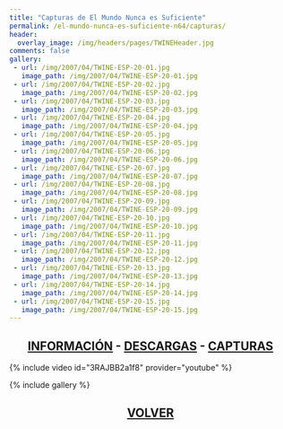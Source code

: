 ```yaml
---
title: "Capturas de El Mundo Nunca es Suficiente"
permalink: /el-mundo-nunca-es-suficiente-n64/capturas/
header:
  overlay_image: /img/headers/pages/TWINEHeader.jpg
comments: false
gallery:
 - url: /img/2007/04/TWINE-ESP-20-01.jpg
   image_path: /img/2007/04/TWINE-ESP-20-01.jpg
 - url: /img/2007/04/TWINE-ESP-20-02.jpg
   image_path: /img/2007/04/TWINE-ESP-20-02.jpg
 - url: /img/2007/04/TWINE-ESP-20-03.jpg
   image_path: /img/2007/04/TWINE-ESP-20-03.jpg
 - url: /img/2007/04/TWINE-ESP-20-04.jpg
   image_path: /img/2007/04/TWINE-ESP-20-04.jpg
 - url: /img/2007/04/TWINE-ESP-20-05.jpg
   image_path: /img/2007/04/TWINE-ESP-20-05.jpg
 - url: /img/2007/04/TWINE-ESP-20-06.jpg
   image_path: /img/2007/04/TWINE-ESP-20-06.jpg
 - url: /img/2007/04/TWINE-ESP-20-07.jpg
   image_path: /img/2007/04/TWINE-ESP-20-07.jpg
 - url: /img/2007/04/TWINE-ESP-20-08.jpg
   image_path: /img/2007/04/TWINE-ESP-20-08.jpg
 - url: /img/2007/04/TWINE-ESP-20-09.jpg
   image_path: /img/2007/04/TWINE-ESP-20-09.jpg
 - url: /img/2007/04/TWINE-ESP-20-10.jpg
   image_path: /img/2007/04/TWINE-ESP-20-10.jpg
 - url: /img/2007/04/TWINE-ESP-20-11.jpg
   image_path: /img/2007/04/TWINE-ESP-20-11.jpg
 - url: /img/2007/04/TWINE-ESP-20-12.jpg
   image_path: /img/2007/04/TWINE-ESP-20-12.jpg
 - url: /img/2007/04/TWINE-ESP-20-13.jpg
   image_path: /img/2007/04/TWINE-ESP-20-13.jpg
 - url: /img/2007/04/TWINE-ESP-20-14.jpg
   image_path: /img/2007/04/TWINE-ESP-20-14.jpg
 - url: /img/2007/04/TWINE-ESP-20-15.jpg
   image_path: /img/2007/04/TWINE-ESP-20-15.jpg
---
```

<h2 style="text-align: center;"><strong><a href="/el-mundo-nunca-es-suficiente-n64/informacion/">INFORMACIÓN</a> - <a href="/el-mundo-nunca-es-suficiente-n64/descargar/">DESCARGAS</a> - <a href="/el-mundo-nunca-es-suficiente-n64/capturas/">CAPTURAS</a></strong></h2>

{% include video id="3RAJBB2a1f8" provider="youtube" %}

{% include gallery %}

<h2 style="text-align: center;"><a href="/el-mundo-nunca-es-suficiente-n64/"><strong>VOLVER</strong></a></h2>


